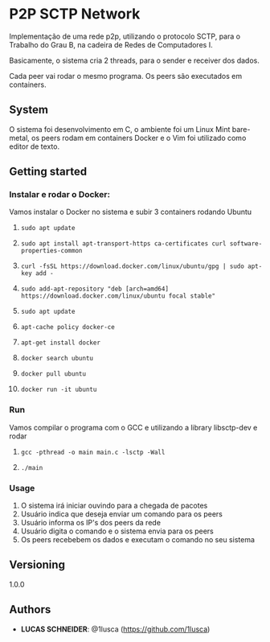 # P2P SCTP Network

Implementação de uma rede p2p, utilizando o protocolo SCTP, para o Trabalho do Grau B, na cadeira de Redes de Computadores I.

Basicamente, o sistema cria 2 threads, para o sender e receiver dos dados.

Cada peer vai rodar o mesmo programa. Os peers são executados em containers.


## System

O sistema foi desenvolvimento em C, o ambiente foi um Linux Mint bare-metal, os peers rodam em containers Docker e o Vim foi utilizado como editor de texto.


## Getting started

### Instalar e rodar o Docker:

Vamos instalar o Docker no sistema e subir 3 containers rodando Ubuntu

1. ```sudo apt update```

2. ```sudo apt install apt-transport-https ca-certificates curl software-properties-common```

3. ```curl -fsSL https://download.docker.com/linux/ubuntu/gpg | sudo apt-key add -```

4. ```sudo add-apt-repository "deb [arch=amd64] https://download.docker.com/linux/ubuntu focal stable"```

5. ```sudo apt update```

6. ```apt-cache policy docker-ce```

7. ```apt-get install docker```

8. ```docker search ubuntu```

9. ```docker pull ubuntu```

10. ```docker run -it ubuntu```


### Run

Vamos compilar o programa com o GCC e utilizando a library libsctp-dev e rodar

1. ```gcc -pthread -o main main.c -lsctp -Wall```

2. ```./main```


### Usage

1. O sistema irá iniciar ouvindo para a chegada de pacotes
2. Usuário indica que deseja enviar um comando para os peers
3. Usuário informa os IP's dos peers da rede
4. Usuário digita o comando e o sistema envia para os peers
5. Os peers recebebem os dados e executam o comando no seu sistema


## Versioning

1.0.0


## Authors

* **LUCAS SCHNEIDER**: @1lusca (https://github.com/1lusca)
